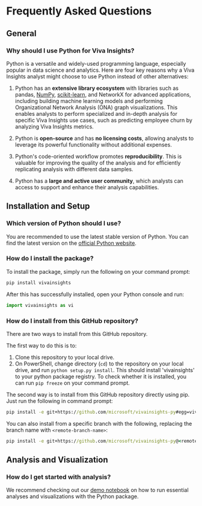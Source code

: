 # Frequently Asked Questions

## General

### Why should I use Python for Viva Insights?

Python is a versatile and widely-used programming language, especially popular in data science and analytics. Here are four key reasons why a Viva Insights analyst might choose to use Python instead of other alternatives:

1.  Python has an **extensive library ecosystem** with libraries such as pandas, [NumPy](https://numpy.org/), [scikit-learn](https://scikit-learn.org/), and NetworkX for advanced applications, including building machine learning models and performing Organizational Network Analysis (ONA) graph visualizations. This enables analysts to perform specialized and in-depth analysis for specific Viva Insights use cases, such as predicting employee churn by analyzing Viva Insights metrics.
    
2.  Python is **open-source** and has **no licensing costs**, allowing analysts to leverage its powerful functionality without additional expenses.
    
3.  Python's code-oriented workflow promotes **reproducibility**. This is valuable for improving the quality of the analysis and for efficiently replicating analysis with different data samples.
    
4.  Python has a **large and active user community**, which analysts can access to support and enhance their analysis capabilities.

## Installation and Setup

### Which version of Python should I use?

You are recommended to use the latest stable version of Python. You can find the latest version on the [official Python website](https://www.python.org/). 

### How do I install the package? 

To install the package, simply run the following on your command prompt: 
```cmd
pip install vivainsights
```

After this has successfully installed, open your Python console and run: 
```python
import vivainsights as vi
```

### How do I install from this GitHub repository?

There are two ways to install from this GitHub repository. 

The first way to do this is to: 
1. Clone this repository to your local drive. 
2. On PowerShell, change directory (`cd`) to the repository on your local drive, and run `python setup.py install`. This should install 'vivainsights' to your python package registry. To check whether it is installed, you can run `pip freeze` on your command prompt.

The second way is to install from this GitHub repository directly using pip. Just run the following in command prompt:
```cmd
pip install -e git+https://github.com/microsoft/vivainsights-py#egg=vivainsights
```

You can also install from a specific branch with the following, replacing the branch name with `<remote-branch-name>`:
```cmd
pip install -e git+https://github.com/microsoft/vivainsights-py@<remote-branch-name>#egg=vivainsights
```


## Analysis and Visualization

### How do I get started with analysis? 

We recommend checking out our [demo notebook](https://microsoft.github.io/vivainsights-py/demo-vivainsights-py.html) on how to run essential analyses and visualizations with the Python package. 